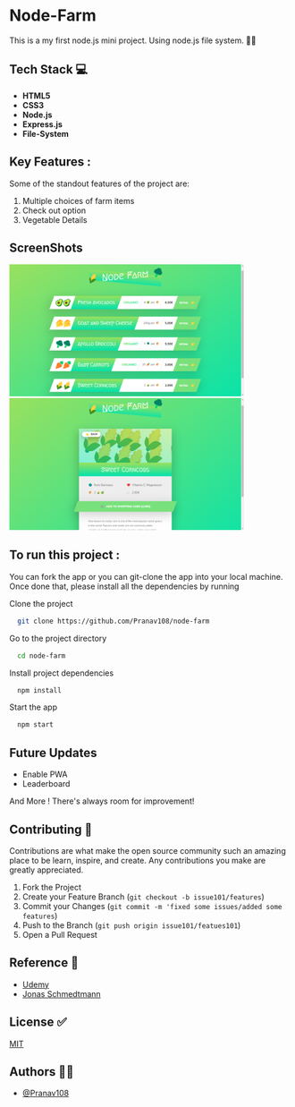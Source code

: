 # Node-Farm

This is a my first node.js mini project. Using node.js file system. 👩‍🌾

## Tech Stack 💻

- **HTML5**
- **CSS3**
- **Node.js**
- **Express.js**
- **File-System**

## Key Features :

Some of the standout features of the project are:

1. Multiple choices of farm items
2. Check out option
3. Vegetable Details

## ScreenShots

<img src="/screenshots/Screenshot1.png" width="420"/></br>
<img src="/screenshots/Screenshot2.png" width="420"/>

## To run this project :

You can fork the app or you can git-clone the app into your local machine. Once done that, please install all the dependencies by running

Clone the project

```bash
  git clone https://github.com/Pranav108/node-farm
```

Go to the project directory

```bash
  cd node-farm
```

Install project dependencies

```bash
  npm install
```

Start the app

```bash
  npm start
```

## Future Updates

- Enable PWA
- Leaderboard

And More ! There's always room for improvement!

## Contributing 🤝

Contributions are what make the open source community such an amazing place to be learn, inspire, and create. Any contributions you make are greatly appreciated.

1. Fork the Project
2. Create your Feature Branch (`git checkout -b issue101/features`)
3. Commit your Changes (`git commit -m 'fixed some issues/added some features`)
4. Push to the Branch (`git push origin issue101/featues101`)
5. Open a Pull Request

## Reference 🙏

- [Udemy](https://www.udemy.com)
- [Jonas Schmedtmann](https://www.udemy.com/user/jonasschmedtmann/)

## License ✅

[MIT](https://github.com/tterb/atomic-design-ui/blob/master/LICENSEs)

## Authors 👨‍💻

- [@Pranav108](https://www.github.com/Pranav108)
